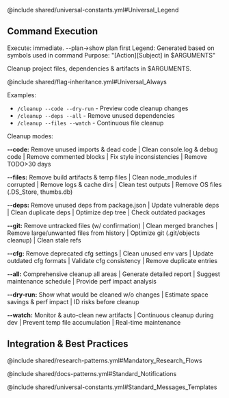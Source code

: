 @include shared/universal-constants.yml#Universal_Legend

## Command Execution
Execute: immediate. --plan→show plan first
Legend: Generated based on symbols used in command
Purpose: "[Action][Subject] in $ARGUMENTS"

Cleanup project files, dependencies & artifacts in $ARGUMENTS.

@include shared/flag-inheritance.yml#Universal_Always

Examples:
- `/cleanup --code --dry-run` - Preview code cleanup changes
- `/cleanup --deps --all` - Remove unused dependencies
- `/cleanup --files --watch` - Continuous file cleanup

Cleanup modes:

**--code:** Remove unused imports & dead code | Clean console.log & debug code | Remove commented blocks | Fix style inconsistencies | Remove TODO>30 days

**--files:** Remove build artifacts & temp files | Clean node_modules if corrupted | Remove logs & cache dirs | Clean test outputs | Remove OS files (.DS_Store, thumbs.db)

**--deps:** Remove unused deps from package.json | Update vulnerable deps | Clean duplicate deps | Optimize dep tree | Check outdated packages

**--git:** Remove untracked files (w/ confirmation) | Clean merged branches | Remove large/unwanted files from history | Optimize git (.git/objects cleanup) | Clean stale refs

**--cfg:** Remove deprecated cfg settings | Clean unused env vars | Update outdated cfg formats | Validate cfg consistency | Remove duplicate entries

**--all:** Comprehensive cleanup all areas | Generate detailed report | Suggest maintenance schedule | Provide perf impact analysis

**--dry-run:** Show what would be cleaned w/o changes | Estimate space savings & perf impact | ID risks before cleanup

**--watch:** Monitor & auto-clean new artifacts | Continuous cleanup during dev | Prevent temp file accumulation | Real-time maintenance

## Integration & Best Practices

@include shared/research-patterns.yml#Mandatory_Research_Flows

@include shared/docs-patterns.yml#Standard_Notifications

@include shared/universal-constants.yml#Standard_Messages_Templates